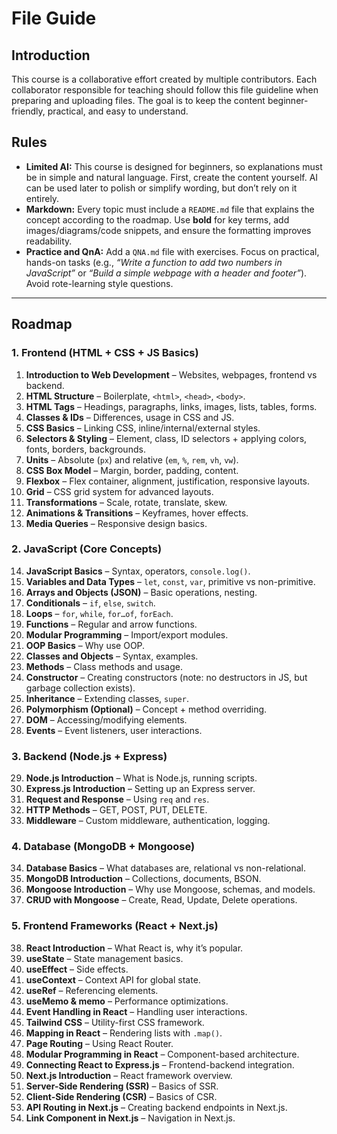 # File Guide  

## Introduction  
This course is a collaborative effort created by multiple contributors. Each collaborator responsible for teaching should follow this file guideline when preparing and uploading files. The goal is to keep the content beginner-friendly, practical, and easy to understand.  

## Rules  
- **Limited AI:** This course is designed for beginners, so explanations must be in simple and natural language. First, create the content yourself. AI can be used later to polish or simplify wording, but don’t rely on it entirely.  
- **Markdown:** Every topic must include a `README.md` file that explains the concept according to the roadmap. Use **bold** for key terms, add images/diagrams/code snippets, and ensure the formatting improves readability.  
- **Practice and QnA:** Add a `QNA.md` file with exercises. Focus on practical, hands-on tasks (e.g., *“Write a function to add two numbers in JavaScript”* or *“Build a simple webpage with a header and footer”*). Avoid rote-learning style questions.  

---

## Roadmap  

### 1. Frontend (HTML + CSS + JS Basics)  
1. **Introduction to Web Development** – Websites, webpages, frontend vs backend.  
2. **HTML Structure** – Boilerplate, `<html>`, `<head>`, `<body>`.  
3. **HTML Tags** – Headings, paragraphs, links, images, lists, tables, forms.  
4. **Classes & IDs** – Differences, usage in CSS and JS.  
5. **CSS Basics** – Linking CSS, inline/internal/external styles.  
6. **Selectors & Styling** – Element, class, ID selectors + applying colors, fonts, borders, backgrounds.  
7. **Units** – Absolute (`px`) and relative (`em`, `%`, `rem`, `vh`, `vw`).  
8. **CSS Box Model** – Margin, border, padding, content.  
10. **Flexbox** – Flex container, alignment, justification, responsive layouts.  
11. **Grid** – CSS grid system for advanced layouts.  
12. **Transformations** – Scale, rotate, translate, skew.  
13. **Animations & Transitions** – Keyframes, hover effects.  
14. **Media Queries** – Responsive design basics.  

### 2. JavaScript (Core Concepts)  
14. **JavaScript Basics** – Syntax, operators, `console.log()`.  
16. **Variables and Data Types** – `let`, `const`, `var`, primitive vs non-primitive.  
17. **Arrays and Objects (JSON)** – Basic operations, nesting.  
18. **Conditionals** – `if`, `else`, `switch`.  
19. **Loops** – `for`, `while`, `for…of`, `forEach`.  
20. **Functions** – Regular and arrow functions.  
21. **Modular Programming** – Import/export modules.  
22. **OOP Basics** – Why use OOP.  
23. **Classes and Objects** – Syntax, examples.  
24. **Methods** – Class methods and usage.  
25. **Constructor** – Creating constructors (note: no destructors in JS, but garbage collection exists).  
26. **Inheritance** – Extending classes, `super`.  
27. **Polymorphism (Optional)** – Concept + method overriding.  
28. **DOM** – Accessing/modifying elements.  
29. **Events** – Event listeners, user interactions.  

### 3. Backend (Node.js + Express)  
29. **Node.js Introduction** – What is Node.js, running scripts.  
31. **Express.js Introduction** – Setting up an Express server.  
32. **Request and Response** – Using `req` and `res`.  
33. **HTTP Methods** – GET, POST, PUT, DELETE.  
34. **Middleware** – Custom middleware, authentication, logging.  

### 4. Database (MongoDB + Mongoose)  
34. **Database Basics** – What databases are, relational vs non-relational.  
36. **MongoDB Introduction** – Collections, documents, BSON.  
37. **Mongoose Introduction** – Why use Mongoose, schemas, and models.  
38. **CRUD with Mongoose** – Create, Read, Update, Delete operations.    

### 5. Frontend Frameworks (React + Next.js)  
38. **React Introduction** – What React is, why it’s popular.  
41. **useState** – State management basics.  
42. **useEffect** – Side effects.  
43. **useContext** – Context API for global state.  
44. **useRef** – Referencing elements.  
45. **useMemo & memo** – Performance optimizations.  
46. **Event Handling in React** – Handling user interactions.  
47. **Tailwind CSS** – Utility-first CSS framework.  
48. **Mapping in React** – Rendering lists with `.map()`.  
49. **Page Routing** – Using React Router.  
50. **Modular Programming in React** – Component-based architecture.  
51. **Connecting React to Express.js** – Frontend-backend integration.  
52. **Next.js Introduction** – React framework overview.  
53. **Server-Side Rendering (SSR)** – Basics of SSR.  
54. **Client-Side Rendering (CSR)** – Basics of CSR.  
55. **API Routing in Next.js** – Creating backend endpoints in Next.js.  
56. **Link Component in Next.js** – Navigation in Next.js.  
